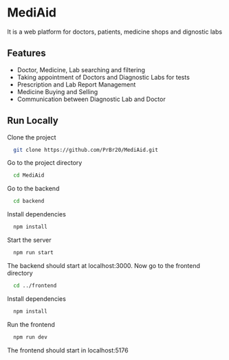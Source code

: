 
# MediAid

It is a web platform for doctors, patients, medicine shops and dignostic labs


## Features

- Doctor, Medicine, Lab searching and filtering
- Taking appointment of Doctors and Diagnostic Labs for tests
- Prescription and Lab Report Management
- Medicine Buying and Selling
- Communication between Diagnostic Lab and Doctor


## Run Locally

Clone the project

```bash
  git clone https://github.com/PrBr20/MediAid.git
```

Go to the project directory

```bash
  cd MediAid
```

Go to the backend

```bash
  cd backend
```

Install dependencies

```bash
  npm install
```

Start the server

```bash
  npm run start
```
The backend should start at localhost:3000.
Now go to the frontend directory

```bash
  cd ../frontend
```

Install dependencies

```bash
  npm install
```

Run the frontend

```bash
  npm run dev
```

The frontend should start in localhost:5176
